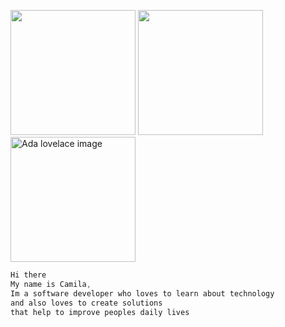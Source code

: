 <img src="https://media.giphy.com/media/gFmkpNCar7TSoauRUs/giphy.gif" width="200" height="auto" /> <img src="https://media.giphy.com/media/sBrI7OjFKWbEbtBo8F/giphy.gif" width="200" height="auto" /> 
 <img alt="Ada lovelace image" src="https://media.giphy.com/media/5hxtXFZIYL5wWOZ4kf/giphy.gif" width="200" height="auto" />  
```css
Hi there
My name is Camila, 
Im a software developer who loves to learn about technology
and also loves to create solutions
that help to improve peoples daily lives
```
